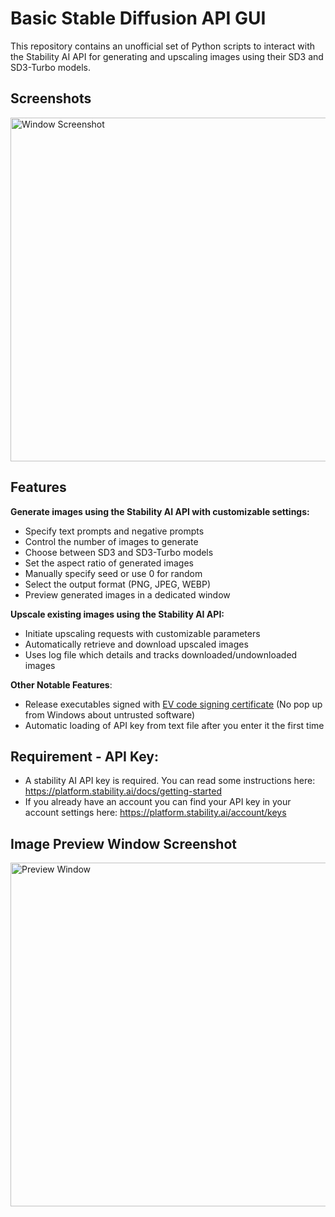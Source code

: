 # Basic Stable Diffusion API GUI

This repository contains an unofficial set of Python scripts to interact with the Stability AI API for generating and upscaling images using their SD3 and SD3-Turbo models.

## Screenshots
<img width="550" alt="Window Screenshot" src="https://github.com/ThioJoe/BasicStabilityAPI-GUI/assets/12518330/23190559-b8b2-4add-a73c-002d414fc498">

## Features

**Generate images using the Stability AI API with customizable settings:**
- Specify text prompts and negative prompts
 - Control the number of images to generate
 - Choose between SD3 and SD3-Turbo models
 - Set the aspect ratio of generated images
 - Manually specify seed or use 0 for random
 - Select the output format (PNG, JPEG, WEBP)
 - Preview generated images in a dedicated window

**Upscale existing images using the Stability AI API:**
- Initiate upscaling requests with customizable parameters
- Automatically retrieve and download upscaled images
- Uses log file which details and tracks downloaded/undownloaded images

**Other Notable Features**:
- Release executables signed with [EV code signing certificate](https://en.wikipedia.org/wiki/Extended_Validation_Certificate) (No pop up from Windows about untrusted software)
- Automatic loading of API key from text file after you enter it the first time


## Requirement - API Key:
- A stability AI API key is required. You can read some instructions here: https://platform.stability.ai/docs/getting-started
- If you already have an account you can find your API key in your account settings here: https://platform.stability.ai/account/keys

## Image Preview Window Screenshot

<img width="550" alt="Preview Window" src="https://github.com/ThioJoe/BasicStabilityAPI-GUI/assets/12518330/48be20a2-81ac-4781-a9d7-5a52e559669a">
